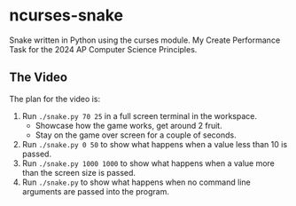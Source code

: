 # ncurses-snake

Snake written in Python using the curses module. My Create Performance Task for the 2024 AP Computer Science Principles.

## The Video

The plan for the video is:
1. Run `./snake.py 70 25` in a full screen terminal in the workspace.
   * Showcase how the game works, get around 2 fruit.
   * Stay on the game over screen for a couple of seconds.
2. Run `./snake.py 0 50` to show what happens when a value less than 10 is passed.
3. Run `./snake.py 1000 1000` to show what happens when a value more than the screen size is passed.
4. Run `./snake.py` to show what happens when no command line arguments are passed into the program.